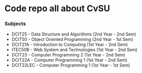 # Code repo all about CvSU

### Subjects
- DCIT25 - Data Structure and Algorithms (2nd Year - 2nd Sem)
- DCIT50 - Object Oriented Programming (2nd Year - 1st Sem)
- DCIT21A - Introduction to Computing (1st Year - 2nd Sem)
- ITEC50B - Web System and Technologies (1st Year - 2nd Sem)
- DCIT23 - Computer Programming 2 (1st Year - 2nd Sem)
- DCIT22A - Computer Programming 1 (1st Year - 2nd Sem)
- DCIT22LEC - Computer Programming 1 (1st Year - 1st Sem)
